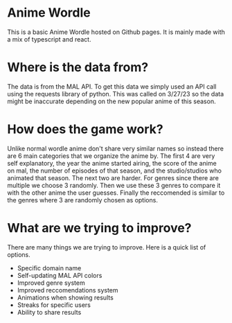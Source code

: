 # Anime Wordle

This is a basic Anime Wordle hosted on Github pages. It is mainly made with a mix of typescript and react. 

# Where is the data from?

The data is from the MAL API. To get this data we simply used an API call using the requests library of python. This was called on 3/27/23 so the data might be inaccurate depending on the new popular anime of this season. 

# How does the game work?

Unlike normal wordle anime don't share very similar names so instead there are 6 main categories that we organize the anime by. The first 4 are very self explanatory, the year the anime started airing, the score of the anime on mal, the number of episodes of that season, and the studio/studios who animated that season. The next two are harder. For genres since there are multiple we choose 3 randomly. Then we use these 3 genres to compare it with the other anime the user guesses. Finally the reccomended is similar to the genres where 3 are randomly chosen as options. 

# What are we trying to improve?

There are many things we are trying to improve. Here is a quick list of options. 

* Specific domain name
* Self-updating MAL API colors
* Improved genre system
* Improved reccomendations system
* Animations when showing results
* Streaks for specific users
* Ability to share results

